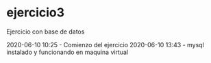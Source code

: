 # ejercicio3

Ejercicio con base de datos

2020-06-10 10:25 - Comienzo del ejercicio
2020-06-10 13:43 - mysql instalado y funcionando en maquina virtual
